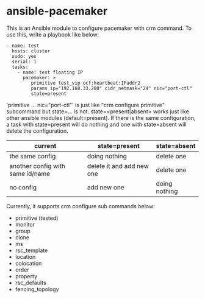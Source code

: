 ansible-pacemaker
=================

This is an Ansible module to configure pacemaker with crm command.  To
use this, write a playbook like below:

```
- name: test
  hosts: cluster
  sudo: yes
  serial: 1
  tasks:
    - name: test floating IP
      pacemaker: >
         primitive test_vip ocf:heartbeat:IPaddr2
         params ip="192.168.33.200" cidr_netmask="24" nic="port-ctl"
         state=present
```

'primitive ... nic="port-ctl"' is just like "crm configure primitive"
subcommand but state=... is not. state=<present|absent> works just
like other ansible modules (default=present). If there is the same
configuration, a task with state=present will do nothing and one with
state=absent will delete the configuration.

|current                           |state=present            |state=absent |
|----------------------------------|-------------------------|-------------|
|the same config                   |doing nothing            |delete one   |
|another config	with same id/name  |delete it and add new one|delete one   |
|no config                         |add new one              |doing nothing|

Currently, it supports crm configure sub commands below:

- primitive (tested)
- monitor
- group
- clone
- ms
- rsc_template
- location
- colocation
- order
- property
- rsc_defaults
- fencing_topology
